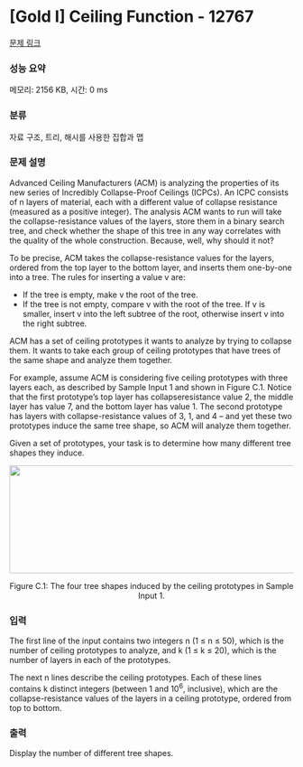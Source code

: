 # [Gold I] Ceiling Function - 12767 

[문제 링크](https://www.acmicpc.net/problem/12767) 

### 성능 요약

메모리: 2156 KB, 시간: 0 ms

### 분류

자료 구조, 트리, 해시를 사용한 집합과 맵

### 문제 설명

<p>Advanced Ceiling Manufacturers (ACM) is analyzing the properties of its new series of Incredibly Collapse-Proof Ceilings (ICPCs). An ICPC consists of n layers of material, each with a different value of collapse resistance (measured as a positive integer). The analysis ACM wants to run will take the collapse-resistance values of the layers, store them in a binary search tree, and check whether the shape of this tree in any way correlates with the quality of the whole construction. Because, well, why should it not?</p>

<p>To be precise, ACM takes the collapse-resistance values for the layers, ordered from the top layer to the bottom layer, and inserts them one-by-one into a tree. The rules for inserting a value v are:</p>

<ul>
	<li>If the tree is empty, make v the root of the tree.</li>
	<li>If the tree is not empty, compare v with the root of the tree. If v is smaller, insert v into the left subtree of the root, otherwise insert v into the right subtree.</li>
</ul>

<p>ACM has a set of ceiling prototypes it wants to analyze by trying to collapse them. It wants to take each group of ceiling prototypes that have trees of the same shape and analyze them together.</p>

<p>For example, assume ACM is considering five ceiling prototypes with three layers each, as described by Sample Input 1 and shown in Figure C.1. Notice that the first prototype’s top layer has collapseresistance value 2, the middle layer has value 7, and the bottom layer has value 1. The second prototype has layers with collapse-resistance values of 3, 1, and 4 – and yet these two prototypes induce the same tree shape, so ACM will analyze them together.</p>

<p>Given a set of prototypes, your task is to determine how many different tree shapes they induce.</p>

<p style="text-align: center;"><img alt="" src="https://onlinejudgeimages.s3-ap-northeast-1.amazonaws.com/problem/12767/1.png" style="height:191px; width:557px"></p>

<p style="text-align: center;">Figure C.1: The four tree shapes induced by the ceiling prototypes in Sample Input 1.</p>

### 입력 

 <p>The first line of the input contains two integers n (1 ≤ n ≤ 50), which is the number of ceiling prototypes to analyze, and k (1 ≤ k ≤ 20), which is the number of layers in each of the prototypes.</p>

<p>The next n lines describe the ceiling prototypes. Each of these lines contains k distinct integers (between 1 and 10<sup>6</sup>, inclusive), which are the collapse-resistance values of the layers in a ceiling prototype, ordered from top to bottom.</p>

### 출력 

 <p>Display the number of different tree shapes.</p>

